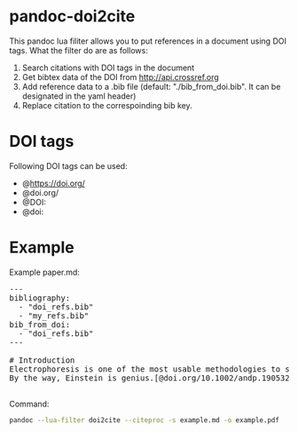 # pandoc-doi2cite
This pandoc lua filiter allows you to put references in a document using DOI tags.
What the filter do are as follows:
1. Search citations with DOI tags in the document
2. Get bibtex data of the DOI from http://api.crossref.org
3. Add reference data to a .bib file (default: "./bib_from_doi.bib". It can be designated in the yaml header)
4. Replace citation to the correspoinding bib key.

# DOI tags
Following DOI tags can be used:
* @https://doi.org/
* @doi.org/
* @DOI:
* @doi:

# Example
Example paper.md:

<pre>
---
bibliography:
  - "doi_refs.bib"
  - "my_refs.bib"
bib_from_doi:
  - "doi_refs.bib"
---

# Introduction
Electrophoresis is one of the most usable methodologies to separate proteins.[@https://doi.org/10.1038/227680a0]
By the way, Einstein is genius.[@doi.org/10.1002/andp.19053221004;  @doi:10.1002/andp.19053220806; @DOI: 10.1002/andp.19053220607]

</pre>

Command:

```sh
pandoc --lua-filter doi2cite --citeproc -s example.md -o example.pdf
```
